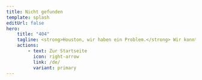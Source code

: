 ```yaml
---
title: Nicht gefunden
template: splash
editUrl: false
hero:
    title: "404"
    tagline: <strong>Houston, wir haben ein Problem.</strong> Wir konnten diese Seite nicht finden.<br>Prüfe die URL oder verwende die Suchleiste.
    actions:
        - text: Zur Startseite
          icon: right-arrow
          link: /de/
          variant: primary
---
```

